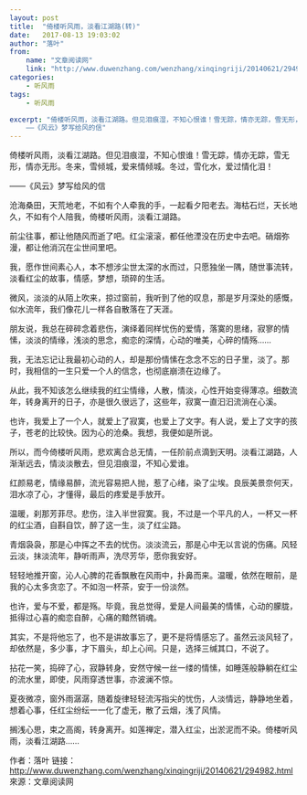 ```yaml
---
layout: post
title:  "倚楼听风雨，淡看江湖路(转)"
date:   2017-08-13 19:03:02
author: "落叶"
from: 
    name: "文章阅读网"
    link: "http://www.duwenzhang.com/wenzhang/xinqingriji/20140621/294982.html"
categories: 
    - 听风雨
tags: 
    - 听风雨

excerpt: "倚楼听风雨，淡看江湖路。但见泪痕湿，不知心恨谁！雪无踪，情亦无踪，雪无形，情亦无形。冬来，雪倾城，爱来情倾城。冬过，雪化水，爱过情化泪！
	——《风云》梦写给风的信"
---
```

倚楼听风雨，淡看江湖路。但见泪痕湿，不知心恨谁！雪无踪，情亦无踪，雪无形，情亦无形。冬来，雪倾城，爱来情倾城。冬过，雪化水，爱过情化泪！

——《风云》梦写给风的信

沧海桑田，天荒地老，不如有个人牵我的手，一起看夕阳老去。海枯石烂，天长地久，不如有个人陪我，倚楼听风雨，淡看江湖路。

前尘往事，都让他随风而逝了吧。红尘滚滚，都任他湮没在历史中去吧。硝烟弥漫，都让他消沉在尘世间里吧。

我，愿作世间素心人，本不想涉尘世太深的水而过，只愿独坐一隅，随世事流转，淡看红尘的故事，情感，梦想，琐碎的生活。

微风，淡淡的从陌上吹来，掠过窗前，我听到了他的叹息，那是岁月深处的感慨，似水流年，我们像花儿一样各自散落在了天涯。

朋友说，我总在碎碎念着悲伤，演绎着同样忧伤的爱情，落寞的思绪，寂寥的情愫，淡淡的情缘，浅淡的思念，痴恋的深情，心动的唯美，心碎的情殇……

我，无法忘记让我最初心动的人，却是那份情愫在念念不忘的日子里，淡了。那时，我相信的一生只爱一个人的信念，也彻底崩溃在边缘了。

从此，我不知该怎么继续我的红尘情缘，人散，情淡，心性开始变得薄凉。细数流年，转身离开的日子，亦是很久很远了，这些年，寂寞一直汩汩流淌在心溪。

也许，我爱上了一个人，就爱上了寂寞，也爱上了文字。有人说，爱上了文字的孩子，苍老的比较快。因为心的沧桑。我想，我便如是所说。

所以，而今倚楼听风雨，悲欢离合总无情，一任阶前点滴到天明。淡看江湖路，人渐渐远去，情淡淡散去，但见泪痕湿，不知心爱谁。

红颜易老，情缘易醉，流光容易把人抛，惹了心绪，染了尘埃。良辰美景奈何天，泪水凉了心，才懂得，最后的疼爱是手放开。

温暖，刹那芳菲尽。悲伤，注入半世寂寞。我，不过是一个平凡的人，一杯又一杯的红尘酒，自斟自饮，醉了这一生，淡了红尘路。

青烟袅袅，那是心中挥之不去的忧伤。淡淡流云，那是心中无以言说的伤痛。风轻云淡，抹淡流年，静听雨声，洗尽芳华，愿你我安好。

轻轻地推开窗，沁人心脾的花香飘散在风雨中，扑鼻而来。温暖，依然在眼前，是我的心太多贪恋了。不如泡一杯茶，安于一份淡然。

也许，爱与不爱，都是殇。毕竟，我总觉得，爱是人间最美的情愫，心动的朦胧，抵得过心喜的痴恋自醉，心痛的黯然销魂。

其实，不是将他忘了，也不是讲故事忘了，更不是将情感忘了。虽然云淡风轻了，却依然是，多少事，才下眉头，却上心间。只是，选择三缄其口，不说了。

拈花一笑，捣碎了心，寂静转身，安然守候一丝一缕的情愫，如睡莲般静躺在红尘的流水里，即使，风雨穿透世事，亦波澜不惊。

夏夜微凉，窗外雨潺潺，随着旋律轻轻流泻指尖的忧伤，人淡情远，静静地坐着，想着心事，任红尘纷纭一一化了虚无，散了云烟，浅了风情。

搁浅心思，束之高阁，转身离开。如莲禅定，潜入红尘，出淤泥而不染。倚楼听风雨，淡看江湖路……

作者：落叶
链接：http://www.duwenzhang.com/wenzhang/xinqingriji/20140621/294982.html
來源：文章阅读网